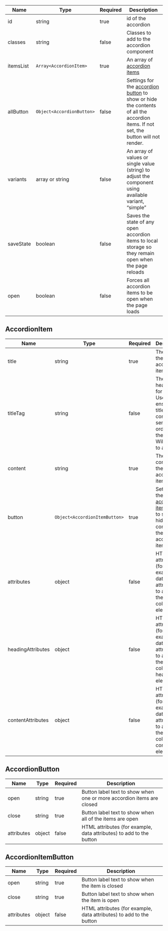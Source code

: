 | Name      | Type                      | Required | Description                                                                                                                                            |
| --------- | ------------------------- | -------- | ------------------------------------------------------------------------------------------------------------------------------------------------------ |
| id        | string                    | true     | id of the accordion                                                                                                                                    |
| classes   | string                    | false    | Classes to add to the accordion component                                                                                                              |
| itemsList | `Array<AccordionItem>`    | true     | An array of [accordion items](#accordionitem)                                                                                                          |
| allButton | `Object<AccordionButton>` | false    | Settings for the [accordion button](#accordionbutton) to show or hide the contents of all the accordion items. If not set, the button will not render. |
| variants  | array or string           | false    | An array of values or single value (string) to adjust the component using available variant, “simple”                                                  |
| saveState | boolean                   | false    | Saves the state of any open accordion items to local storage so they remain open when the page reloads                                                 |
| open      | boolean                   | false    | Forces all accordion items to be open when the page loads                                                                                              |

## AccordionItem

| Name              | Type                          | Required | Description                                                                                                                   |
| ----------------- | ----------------------------- | -------- | ----------------------------------------------------------------------------------------------------------------------------- |
| title             | string                        | true     | The title of the accordion item                                                                                               |
| titleTag          | string                        | false    | The HTML heading tag for the title. Use to ensure the title has a correct semantic order on the page. Will default to an `h2` |
| content           | string                        | true     | The content of the accordion item                                                                                             |
| button            | `Object<AccordionItemButton>` | true     | Settings for the [accordion item button](#accordionitembutton) to show or hide the contents of the accordion item.            |
| attributes        | object                        | false    | HTML attributes (for example, data attributes) to add to the collapsible element                                              |
| headingAttributes | object                        | false    | HTML attributes (for example, data attributes) to add to the collapsible header element                                       |
| contentAttributes | object                        | false    | HTML attributes (for example, data attributes) to add to the collapsible content element                                      |

## AccordionButton

| Name       | Type   | Required | Description                                                           |
| ---------- | ------ | -------- | --------------------------------------------------------------------- |
| open       | string | true     | Button label text to show when one or more accordion items are closed |
| close      | string | true     | Button label text to show when all of the items are open              |
| attributes | object | false    | HTML attributes (for example, data attributes) to add to the button   |

## AccordionItemButton

| Name       | Type   | Required | Description                                                         |
| ---------- | ------ | -------- | ------------------------------------------------------------------- |
| open       | string | true     | Button label text to show when the item is closed                   |
| close      | string | true     | Button label text to show when the item is open                     |
| attributes | object | false    | HTML attributes (for example, data attributes) to add to the button |
